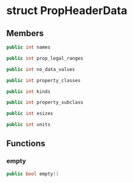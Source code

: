 # struct PropHeaderData


## Members

```cpp
public int names

```

```cpp
public int prop_legal_ranges

```

```cpp
public int no_data_values

```

```cpp
public int property_classes

```

```cpp
public int kinds

```

```cpp
public int property_subclass

```

```cpp
public int esizes

```

```cpp
public int units

```



## Functions

### empty

```cpp
public bool empty()
```




